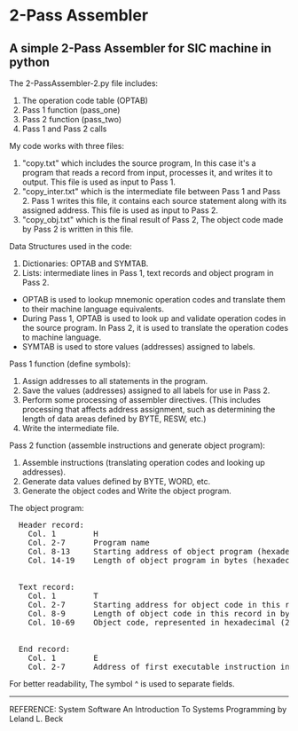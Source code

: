 # 2-Pass Assembler
## A simple 2-Pass Assembler for SIC machine in python 

The 2-PassAssembler-2.py file includes:
  1) The operation code table (OPTAB)
  2) Pass 1 function (pass_one)
  3) Pass 2 function (pass_two)
  4) Pass 1 and Pass 2 calls

My code works with three files:
  1) "copy.txt" which includes the source program, In this case it's a program that reads a record from input, processes it, and writes it to output.      This file is used as input to Pass 1.
  2) "copy_inter.txt" which is the intermediate file between Pass 1 and Pass 2. Pass 1 writes this file, it contains each source statement along with      its assigned address. This file is used as input to Pass 2.
  3) "copy_obj.txt" which is the final result of Pass 2, The object code made by Pass 2 is written in this file.

Data Structures used in the code:
  1) Dictionaries: OPTAB and SYMTAB.
  2) Lists: intermediate lines in Pass 1, text records and object program in Pass 2.

* OPTAB is used to lookup mnemonic operation codes and translate them to their machine language equivalents.
* During Pass 1, OPTAB is used to look up and validate operation codes in the source program. In Pass 2, it is used to translate the operation codes to machine language.
* SYMTAB is used to store values (addresses) assigned to labels.

Pass 1 function (define symbols):
  1) Assign addresses to all statements in the program.
  2) Save the values (addresses) assigned to all labels for use in Pass 2.
  3) Perform some processing of assembler directives. (This includes processing that affects address assignment, such as determining the length of data areas defined by BYTE, RESW, etc.)
  4) Write the intermediate file.

Pass 2 function (assemble instructions and generate object program):
  1) Assemble instructions (translating operation codes and looking up addresses).
  2) Generate data values defined by BYTE, WORD, etc.
  3) Generate the object codes and Write the object program.

The object program:
<pre>
  Header record:
    Col. 1        H
    Col. 2-7      Program name
    Col. 8-13     Starting address of object program (hexadecimal)
    Col. 14-19    Length of object program in bytes (hexadecimal)


  Text record:
    Col. 1        T
    Col. 2-7      Starting address for object code in this record (hexadecimal)
    Col. 8-9      Length of object code in this record in bytes (hexadecimal)
    Col. 10-69    Object code, represented in hexadecimal (2 columns per byte of object code)


  End record:
    Col. 1        E
    Col. 2-7      Address of first executable instruction in object program (hexadecimal)
</pre>
  For better readability, The symbol ^ is used to separate fields.

------------------------------------------------------------------------------------------------------------------------------------------------------
REFERENCE:
System Software An Introduction To Systems Programming by Leland L. Beck

